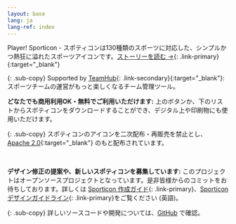 ```yaml
---
layout: base
lang: ja
lang-ref: index
---
```


<article markdown="1">

Player! Sporticon - スポティコンは130種類のスポーツに対応した、シンプルかつ熱狂に溢れたスポーツアイコンです。[ストーリーを読む →](https://www.pr-table.com/ookami/stories/23551){: .link-primary}{:target="_blank"}

{: .sub-copy}
Supported by [TeamHub](https://tmhub.jp/){: .link-secondary}{:target="_blank"}: スポーツチームの運営がもっと楽しくなるチーム管理ツール。

</article>

<article markdown="1">

**どなたでも商用利用OK・無料でご利用いただけます:** 上のボタンか、下のリストからスポティコンをダウンロードすることができ、デジタル上や印刷物にも使用いただけます。

{: .sub-copy}
スポティコンのアイコンを二次配布・再販売を禁止とし、[Apache 2.0](https://www.apache.org/licenses/LICENSE-2.0){:target="_blank"} のもと配布されています。

<br>

**デザイン修正の提案や、新しいスポティコンを募集しています:** このプロジェクトはオープンソースプロジェクトとなっています。是非皆様からのコミットをお待ちしております。詳しくは [Sporticon 作成ガイド](https://github.com/ookamiinc/Sporticon/blob/master/documentation/contributing.md){: .link-primary}、[Sporticon デザインガイドライン](https://github.com/ookamiinc/Sporticon/blob/master/documentation/sporticon-design-guidelines.md){: .link-primary}をご覧ください (英語)。

{: .sub-copy}
詳しいソースコードや開発については、[GitHub](https://github.com/ookamiinc/sporticon) で確認。

</article>
